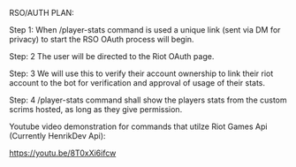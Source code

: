 RSO/AUTH PLAN:

Step 1: When /player-stats command is used a unique link (sent via DM for privacy) to start the RSO OAuth process will 
begin.

Step: 2 The user will be directed to the Riot OAuth page.

Step: 3 We will use this to verify their account ownership to link their riot account to the bot for verification and approval of usage of their stats.

Step: 4 /player-stats command shall show the players stats from the custom scrims hosted, as long as they give permission.

Youtube video demonstration for commands that utilze Riot Games Api (Currently HenrikDev Api):

https://youtu.be/8T0xXi6ifcw
